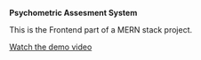 **Psychometric Assesment System**

This is the Frontend part of a MERN stack project.

[Watch the demo video](https://drive.google.com/drive/folders/1SKX56w2PVbP2BGe5VvHuBFOo4GTaUk4b)

